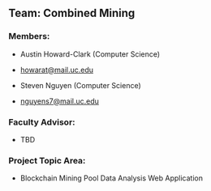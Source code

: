 ## Team: Combined Mining 
### Members:
* Austin Howard-Clark (Computer Science)
* howarat@mail.uc.edu

* Steven Nguyen (Computer Science)
* nguyens7@mail.uc.edu

### Faculty Advisor:
* TBD

### Project Topic Area:
* Blockchain Mining Pool Data Analysis Web Application

